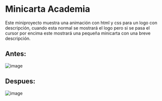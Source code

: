 # Minicarta Academia

Este miniproyecto muestra una animación con html y css para un logo con descripción, cuando esta normal se mostrará el logo pero 
si se pasa el cursor por encima este mostrará una pequeña minicarta con una breve descripción.

## Antes:

![image](https://user-images.githubusercontent.com/104664312/223953727-9987333b-9b68-42c8-ad2c-6498f353a722.png)

## Despues:

![image](https://user-images.githubusercontent.com/104664312/223953794-81fb51a1-652e-4582-b4a0-3f32acd97dd6.png)

